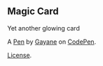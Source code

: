 Magic Card
----------
Yet another glowing card

A [Pen](https://codepen.io/gayane-gasparyan/pen/jOmaBQK) by [Gayane](https://codepen.io/gayane-gasparyan) on [CodePen](https://codepen.io).

[License](https://codepen.io/license/pen/jOmaBQK).